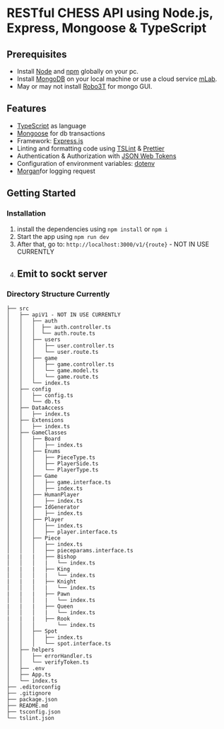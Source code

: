 # RESTful CHESS API using Node.js, Express, Mongoose & TypeScript

## Prerequisites

- Install [Node](https://nodejs.org/en/) and [npm](https://www.npmjs.com/) globally  on your pc.
- Install [MongoDB](https://docs.mongodb.com/manual/administration/install-community/) on your local machine or use a cloud service [mLab](https://mlab.com/).
- May or may not install [Robo3T](https://robomongo.org/) for mongo GUI.

## Features

- [TypeScript](https://www.typescriptlang.org/) as language
- [Mongoose](https://mongoosejs.com/) for db transactions
- Framework: [Express.js](https://expressjs.com/)
- Linting and formatting code using [TSLint](https://palantir.github.io/tslint/) & [Prettier](https://prettier.io/)
- Authentication & Authorization with [JSON Web Tokens](https://jwt.io/)
- Configuration of environment variables: [dotenv](https://github.com/motdotla/dotenv)
- [Morgan](https://github.com/expressjs/morgan)for logging request

## Getting Started

### Installation

1. install the dependencies using `npm install` or `npm i`
2. Start the app using `npm run dev`
3. After that, go to: `http://localhost:3000/v1/{route}` - NOT IN USE CURRENTLY
4. Emit to sockt server 
    - 


### Directory Structure Currently
```
├── src
│   ├── apiV1 - NOT IN USE CURRENTLY
│   │   ├── auth
│   │   │  ├── auth.controller.ts
│   │   │  └── auth.route.ts
│   │   ├── users
│   │   │   ├── user.controller.ts
│   │   │   └── user.route.ts
│   │   ├── game
│   │   │   ├── game.controller.ts
│   │   │   └── game.model.ts
│   │   │   └── game.route.ts
│   │   └── index.ts
│   ├── config
│   │   ├── config.ts
│   │   └── db.ts
│   ├── DataAccess
│   │   ├── index.ts
│   ├── Extensions
│   │   ├── index.ts
│   ├── GameClasses
│   │   ├── Board
│   │   │   ├── index.ts
│   │   ├── Enums
│   │   │   ├── PieceType.ts
│   │   │   ├── PlayerSide.ts
│   │   │   └── PlayerType.ts
│   │   ├── Game
│   │   │   ├── game.interface.ts
│   │   │   ├── index.ts
│   │   ├── HumanPlayer
│   │   │   ├── index.ts
│   │   ├── IdGenerator
│   │   │   ├── index.ts
│   │   ├── Player
│   │   │   ├── index.ts
│   │   │   ├── player.interface.ts
│   │   ├── Piece
│   │   │   ├── index.ts
│   │   │   ├── pieceparams.interface.ts
|   |   |   ├── Bishop
│   │   │   |   └── index.ts
|   |   |   ├── King
│   │   │   |   └── index.ts
|   |   |   ├── Knight
│   │   │   |   └── index.ts
|   |   |   ├── Pawn
│   │   │   |   └── index.ts
|   |   |   ├── Queen
│   │   │   |   └── index.ts
|   |   |   ├── Rook
│   │   │       └── index.ts
│   │   ├── Spot
│   │   │   ├── index.ts
│   │   │   └── spot.interface.ts
│   ├── helpers
│   │   ├── errorHandler.ts
│   │   └── verifyToken.ts
│   ├── .env
│   ├── App.ts
│   └── index.ts
├── .editorconfig
├── .gitignore
├── package.json
├── README.md
├── tsconfig.json
└── tslint.json
```
